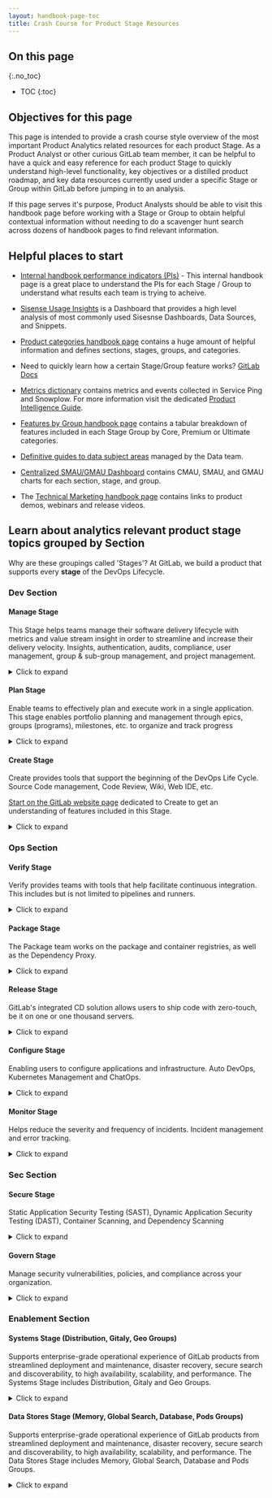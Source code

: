 ```yaml
---
layout: handbook-page-toc
title: Crash Course for Product Stage Resources
---
```


## On this page
{:.no_toc}

- TOC
{:toc}


## Objectives for this page

This page is intended to provide a crash course style overview of the most important Product Analytics related resources for each product Stage.
As a Product Analyst or other curious GitLab team member, it can be helpful to have a quick and easy reference for each product Stage to quickly understand high-level functionality, key objectives or a distilled product roadmap, and key data resources currently used under a specific Stage or Group within GitLab before jumping in to an analysis.

If this page serves it's purpose, Product Analysts should be able to visit this handbook page before working with a Stage or Group to obtain helpful contextual information without needing to do a scavenger hunt search across dozens of handbook pages to find relevant information. 

## Helpful places to start

* [Internal handbook performance indicators (PIs)](https://internal-handbook.gitlab.io/handbook/company/performance-indicators/) - This internal handbook page is a great place to understand the PIs for each Stage / Group to understand what results each team is trying to acheive.

* [Sisense Usage Insights](https://app.periscopedata.com/app/gitlab/1013112/Sisense-Usage-Insights) is a Dashboard that provides a high level analysis of most commonly used Sisesnse Dashboards, Data Sources, and Snippets.

* [Product categories handbook page](/handbook/product/categories/) contains a huge amount of helpful information and defines sections, stages, groups, and categories.

* Need to quickly learn how a certain Stage/Group feature works? [GitLab Docs](https://docs.gitlab.com/)

* [Metrics dictionary](https://metrics.gitlab.com/) contains metrics and events collected in Service Ping and Snowplow. For more information visit the dedicated [Product Intelligence Guide](/handbook/product/product-intelligence-guide/#metrics-dictionary).

* [Features by Group handbook page](/handbook/product/categories/features/#planproject-management-group) contains a tabular breakdown of features included in each Stage Group by Core, Premium or Ultimate categories. 

* [Definitive guides to data subject areas](https://about.gitlab.com/handbook/business-technology/data-team/data-catalog/#definitive-guides) managed by the Data team. 

* [Centralized SMAU/GMAU Dashboard](https://app.periscopedata.com/app/gitlab/758607/Centralized-SMAU-GMAU-Dashboard) contains CMAU, SMAU, and GMAU charts for each section, stage, and group.

* The [Technical Marketing handbook page](/handbook/marketing/strategic-marketing/technical-marketing/) contains links to product demos, webinars and release videos.  

## Learn about analytics relevant product stage topics grouped by Section

Why are these groupings called 'Stages'? At GitLab, we build a product that supports every **stage** of the DevOps Lifecycle.

### Dev Section

#### Manage Stage
This Stage helps teams manage their software delivery lifecycle with metrics and value stream insight in order to streamline and increase their delivery velocity. Insights, authentication, audits, compliance, user management, group & sub-group management, and project management.

<details markdown="1"><summary>Click to expand</summary>


**Top dashboards referenced by this team**

* [Centralized SMAU/GMAU](https://app.periscopedata.com/app/gitlab/758607/Centralized-SMAU-GMAU-Dashboard)  Overall SMAU/GMAU dashboard primarily utilized by the Import Group

* [Manage Stage Sisense Topics Page](https://app.periscopedata.com/app/gitlab/topic/Manage-Stage/ab937816bcd24c9291ceb7b6c5e30c49)  Overall Manage stage pinned dashboards for easy access

* [Manage : Compliance](https://app.periscopedata.com/app/gitlab/663045/Manage:-Compliance-Dashboard)  Dashboard frequently used by the Compliance Group

* [Manage : Optimize Feature Usage](https://app.periscopedata.com/app/gitlab/779829/Manage:Optimize-Feature-Usage)  Dashboard frequently used by the Optimize Group


**Important data documentation**

``` sql

SELECT * 
FROM table
WHERE field = stage_name
;
```

**Helpful video resources**

[Plan:Optimize YouTube Channel](https://www.youtube.com/playlist?list=PL05JrBw4t0KopcuINFaWBEHYlaDnbDxpl)

Team meetings, AMAs, etc. for the Plan:Optimize Group

[Manage:Access YouTube Channel](https://www.youtube.com/playlist?list=PL05JrBw4t0Kot4GcDlWPsZOM8YgncnPUi)

Team meetings, AMAs, etc. for the Manage:Access Group

[Manage:Workspace YouTube Channel](https://www.youtube.com/playlist?list=PL05JrBw4t0Kq-9cR2cz4uxUIfVYtB4Gq8)

Team meetings, AMAs, etc. for the Manage:Workspace Group

**Product direction**

[Problems to Solve from Product Direction Page](https://about.gitlab.com/direction/manage/#problems-to-solve)

The Problems to Solve section of Manage's Product Direction Page is the most condensed documentation to understand Manage's big picture focus quickly.

**Performance indicators**

[Metrics from Product Direction Page](https://about.gitlab.com/direction/manage/#metrics)

This link breaks down the performance indicators for each Manage Group clearly and links out to the Internal Handbook PI page. 

**Key handbook pages**

[Manage Direction Page](https://about.gitlab.com/direction/manage/)

[Main Manage Stage Page](https://about.gitlab.com/handbook/engineering/development/dev/manage/)

**Slack channels**

**#s_manage**

**Team members**

[Handbook page to find Manage team members to collaborate with](/handbook/product/categories/#manage-stage)

</details>

#### Plan Stage
Enable teams to effectively plan and execute work in a single application. This stage enables portfolio planning and management through epics, groups (programs), milestones, etc. to organize and track progress

<details markdown="1"><summary>Click to expand</summary>

**Top dashboards referenced by this team**

* [Plan xMAU (monthly)](https://app.periscopedata.com/app/gitlab/775807/Plan-xMAU-(monthly))  Overall Plan Stage xMAU dashboard

* [Centralized SMAU/GMAU](https://app.periscopedata.com/app/gitlab/758607/Centralized-SMAU-GMAU-Dashboard)  Most Group PMs on Plan utilize the Centralized SMAU/GMAU dashboard

* [Plan stage .com events](https://app.periscopedata.com/app/gitlab/654183/Plan-stage-.com-events)  Analyses dealing with Snowplow events tables

* [Say Do Ratios](https://app.periscopedata.com/app/gitlab/658030/Say-Do-Ratios)  Primarily engineering analytics utilized for Plan Stage decision making

* [Plan stage capacity planning](https://app.periscopedata.com/app/gitlab/587512/Plan-stage-capacity-planning)  Primarily engineering analytics utilized for Plan Stage decision making

**Important data documentation**

``` sql

SELECT * 
FROM table
WHERE field = stage_name
;
```

**Helpful video resources**

[Plan Stage YouTube playlist](https://www.youtube.com/playlist?list=PL05JrBw4t0KoceqcTneOVmAzhEp6NinY0)

**What the Plan Stage team is working on**

[Link to 1 Year Plan](https://about.gitlab.com/direction/plan/#1-year-plan)

A great handbook page to skim to understand the roadmap and focus for Plan

**Performance indicators**

[Link to performance indicators](https://internal-handbook.gitlab.io/handbook/company/performance-indicators/product/dev-section/)

Resource to understand the Performance Indicators for the Dev Section - Page can be searched by Stage and Group

**Key handbook pages**

[Main Plan page](https://about.gitlab.com/handbook/product/categories/plan/)

[Plan direction page](https://about.gitlab.com/direction/plan/)


**Slack channels**

**#s_plan**

**Team members**

[Handbook page to find Plan team members to collaborate with](/handbook/product/categories/#plan-stage)

</details>

#### Create Stage
Create provides tools that support the beginning of the DevOps Life Cycle. Source Code management, Code Review, Wiki, Web IDE, etc.

[Start on the GitLab website page](https://about.gitlab.com/features/) dedicated to Create to get an understanding of features included in this Stage. 

<details markdown="1"><summary>Click to expand</summary>

**Top dashboards referenced by this team**

* [Create - Code Review Topics page](https://app.periscopedata.com/app/gitlab/topic/Create---Code-Review/abb4786159ef4aa7abad4da4c21b0871)  Create : Code Review group specific pinned dashboards for easy access

* [Code Review MAU Metrics](https://app.periscopedata.com/app/gitlab/786738/Code-Review-MAU-Metrics)  Used frequently by Create : Code Review Group

* [Editor Extension Category MAU Metrics](https://app.periscopedata.com/app/gitlab/825329/Editor-Extension-Category-MAU-Metrics)  Used frequently by Create : Code Review Group

* [Performance indicators internal handbook page](https://internal-handbook.gitlab.io/handbook/company/performance-indicators/product/dev-section/)  The Create : Gitaly Group primarily uses the Performance Indicators Internal Handbook Page to guide decisions

* [Handbook page containing engineering analytics dashboards](https://about.gitlab.com/handbook/engineering/development/dev/create/engineering-managers/dashboards/)  Used by Create Stage Engineering Managers

**Important data documentation**

``` sql

SELECT * 
FROM table
WHERE field = stage_name
;
```

**Helpful video resources**

Must be logged into GitLab Unfiltered account

[Create Stage YouTube playlist](https://www.youtube.com/playlist?list=PL05JrBw4t0KrJEKqwt57ljmbkOuVwaR0d)

[Create Stage UX YouTube playlist](https://www.youtube.com/playlist?list=PL05JrBw4t0KrUvA91eFQedd6zrvH0_kGY)

**Product roadmap link**

[Link to product direction / vision](/handbook/engineering/development/dev/create/#vision)

Resource to understand the goals for this team

**Performance indicators**

[Link to performance indicators](https://internal-handbook.gitlab.io/handbook/company/performance-indicators/product/dev-section/)

Resource to understand the Performance Indicators for the Dev Section - Page can be searched by Stage and Group

**Key handbook pages**

[Primary Create Stage handbook page](/handbook/engineering/development/dev/create/)

Contains helpful information about how Create operates and current team members

**Slack channels**

**#s_create** 

**#s_create_pm**

**Team members**

[Handbook page to find Create team members to collaborate with](/handbook/product/categories/#create-stage)

</details>

### Ops Section

#### Verify Stage
Verify provides teams with tools that help facilitate continuous integration. This includes but is not limited to pipelines and runners. 

<details markdown="1"><summary>Click to expand</summary>

**Top dashboards referenced by this team**

* [Centralized SMAU / GMAU Dashboard](https://app.periscopedata.com/app/gitlab/758607/Centralized-SMAU-GMAU-Dashboard) This dashboard is a central place for all stages where their SMAU and GMAU metrics are housed for a high-level overview.

* [Ops Section Dashboard](https://app.periscopedata.com/app/gitlab/781120/Ops-Section-Dashboard) This is the central dashboard for all performance indicator metrics related to the Ops section. 

* [GitLab Runner SaaS Performance Indicator Metrics](https://app.periscopedata.com/app/gitlab/800667/GitLab-Runner-SaaS-performance-indicator-metrics)

* [Actions per Month Verify Stage Dashboard](https://app.periscopedata.com/app/gitlab/538594/Actions-Per-Month-Verify-Stage-Dashboard)

* [Error Budget Dashboard](https://app.periscopedata.com/app/gitlab/892433/Error-Budget-Dashboard---Stage-Verify)

**Important data documentation**

```sql
SELECT * 
FROM table
WHERE field = stage_name
;
```

**Helpful video resources**

[Tanuki Tech: Verify and Secure](https://youtu.be/TgRamhC3ujg)

This video showcases the product functionality of Verify and Secure and how to talk about those functionalities from a sales perspective.

[Verify Team Overview](https://youtu.be/9iF9zWAxdH0)

**Product roadmap link**

[Section Direction: Verify Stage](https://about.gitlab.com/direction/ops/#verify)
Resource to understand the long-term goals for the Verify team

**Performance indicators**

[Ops Section PI](https://internal-handbook.gitlab.io/handbook/company/performance-indicators/product/ops-section/)
An internal handbook page that lists all performance indicators under the Operations section

**Key handbook pages**

[Verify Stage Product Page](https://about.gitlab.com/handbook/engineering/development/ops/verify/)

A central hub for all pages related to the Verify stage

**Slack channels**

**#s_verify**
Overall channel for Verify

**#g_pipeline-execution**
Slack channel for the Verify:Pipeline Execution product category. 

**#g_pipeline-authoring**
Slack channel for the Verify:Pipeline Authoring product category.

**#g_runner**
Slack channel for the Verify:Runner product category. 

**#g_pipeline-insights**
Slack channel for the Verify:Pipeline Insights product category.

**Team members**

[Handbook page to find Verify team members to collaborate with](/handbook/product/categories/#verify-stage)

</details>

#### Package Stage
The Package team works on the package and container registries, as well as the Dependency Proxy.

<details markdown="1"><summary>Click to expand</summary>

**Top dashboards referenced by this team**

* [Package GitLab.com Stage Activity](https://app.periscopedata.com/app/gitlab/527857/Package-GitLab.com-Stage-Activity-Dashboard)

Primarily time series analyses for Package features on GitLab.com

* [Package: User Adoption and Growth](https://app.periscopedata.com/app/gitlab/805350/Package:-User-Adoption-and-Growth)

Primarily time series analyses including both SaaS and SM usage of Package features

* [Package customer adoption](https://app.periscopedata.com/app/gitlab/877343/Package-customer-adoption)

Customer specific data tables regarding specific Package feature usage

* [Package: Costs](https://app.periscopedata.com/app/gitlab/1011032/Package:-Costs)

Dashboard analyzing GCP costs associated with Package features. 

* [Package:-UI-Data](https://app.periscopedata.com/app/gitlab/1033908/Package:-UI-Data)

Dashboard measuring user interaction with the GitLab.com user interface.

**Important data documentation**

``` sql

SELECT * 
FROM table
;
```


**Helpful video resources**

[User Interviews YouTube Channel](https://www.youtube.com/playlist?list=PL05JrBw4t0KpxCv3B5S-6LFCpBB6NCnga)

General and feature specific user interviews for the Package team

[Demos and Speedruns](/handbook/engineering/development/ops/package/#demos--speedruns)

Package Handbook section with feature and roadmap demos

**Product roadmap link**

[Link to product roadmap](/handbook/engineering/development/ops/package/#roadmap)

Resource to understand the long-term goals for this team

**OKRs**

[Link to OKRs handbook page](/handbook/engineering/development/ops/package/#okrs)

Resource to understand the current OKRs for this team

**Key documentation**

[Main Package Team Handbook Page](/handbook/engineering/development/ops/package)

It can be helpful to search for specific topics on the Package team's main page

[GitLab Docs Package Page](https://docs.gitlab.com/ee/administration/packages/)

GitLab Docs are awesome!

**Slack channels**

**#s_package** 

**Team members**

[Handbook page to find Package team members to collaborate with](/handbook/product/categories/#package-stage)

[List of Package team members and their stable counterparts to contact if needed](/handbook/engineering/development/ops/package/#team-members)

</details>

#### Release Stage

GitLab's integrated CD solution allows users to ship code with zero-touch, be it on one or one thousand servers.

<details markdown="1"><summary>Click to expand</summary>

**Top dashboards referenced by this team**

* [Release Stage Dashboard](https://app.periscopedata.com/app/gitlab/777879/Release-Stage-Dashboard) Primary point of reference for the Release Stage team. 


**Important data documentation**

``` sql

SELECT * 
FROM table
WHERE field = stage_name
;
```

**Helpful video resources**

[List of YouTube Playlists maintained by Release](https://about.gitlab.com/handbook/engineering/development/ops/release/#youtube-playlists)

**Product roadmap link**

[Product Direction - Release](https://about.gitlab.com/direction/release/#whats-next-and-why)
Resource to understand the long-term goals for this team

**Performance indicators**

[Link to performance indicators](https://internal-handbook.gitlab.io/handbook/company/performance-indicators/product/ops-section/)

Resource to understand the Performance Indicators for the Ops Section - Page can be searched by Stage and Group

**Key handbook pages**

[Release Primary Handbook Page](https://about.gitlab.com/handbook/engineering/development/ops/release/)

**Slack channels**

**#s_release**


**Team members**

[Handbook page to find Create team members to collaborate with](/handbook/product/categories/#configure-stage)


</details>

#### Configure Stage

Enabling users to configure applications and infrastructure. Auto DevOps, Kubernetes Management and ChatOps.

<details markdown="1"><summary>Click to expand</summary>

**Top dashboards referenced by this team**

* [Configure team business metrics](https://app.periscopedata.com/app/gitlab/511813/Configure-team-business-metrics) Central point of entry for the Configure Stage team to evaluate metrics.

* [Configure Stage Topic Board](https://app.periscopedata.com/app/gitlab/topic/Configure-Stage/ab515335d8494519ad4971740a62171a) Contains all of the most commonly used dashbaords by the Configure team.


**Important data documentation**

``` sql

SELECT * 
FROM table
WHERE field = stage_name
;
```

**Helpful video resources**

[GitLab <> Kubernetes Agent Overview](https://vimeo.com/677950027)

[AutoDevops Overview Demo](https://www.brighttalk.com/webcast/17523/524896) You'll need to register for brighttalk with your work email to access this resource.

**Product roadmap link**

[Product Direction - Configure](https://about.gitlab.com/direction/configure/#opportunities)
Resource to understand the long-term goals for this team

**Performance indicators**

[Link to performance indicators](https://internal-handbook.gitlab.io/handbook/company/performance-indicators/product/ops-section/)
Resource to understand the Performance Indicators for the Ops Section - Page can be searched by Stage and Group

**Key handbook pages**

[Primary handbook page for Configure](https://about.gitlab.com/handbook/engineering/development/ops/configure/)

**Slack channels**

**#s_configure**

**Team members**

[Handbook page to find Create team members to collaborate with](/handbook/engineering/development/ops/configure/#team-members)


</details>

#### Monitor Stage

Helps reduce the severity and frequency of incidents. Incident management and error tracking.

<details markdown="1"><summary>Click to expand</summary>

**Top dashboards referenced by this team**

* [Centralized SMAU/GMAU Dashboard](https://app.periscopedata.com/app/gitlab/758607/Centralized-SMAU-GMAU-Dashboard)

* [Error Budget Dashboard - Stage Monitor](https://app.periscopedata.com/app/gitlab/892457/Error-Budget-Dashboard---Stage-Monitor)


**Important data documentation**

``` sql

SELECT * 
FROM table
WHERE field = stage_name
;
```

**Helpful video resources**

Demos and overview videos for Monitor will be added here as they become available.

**Product roadmap link**

[Product Direction - Monitor](https://about.gitlab.com/direction/monitor/)
Resource to understand the long-term goals for this team

**Performance indicators**

[Link to performance indicators](https://internal-handbook.gitlab.io/handbook/company/performance-indicators/product/ops-section/)

Resource to understand the Performance Indicators for the Ops Section - Page can be searched by Stage and Group

**Key handbook pages**

[Blog post on Incident Management](https://about.gitlab.com/blog/2021/11/30/gitlab-incident-management/)

**Slack channels**

**#s_monitor**

**Team members**

[Handbook page to find Monitor team members to collaborate with](/handbook/product/categories/#monitor-stage)

</details>

### Sec Section


#### Secure Stage

Static Application Security Testing (SAST), Dynamic Application Security Testing (DAST), Container Scanning, and Dependency Scanning 


<details markdown="1"><summary>Click to expand</summary>

**Top dashboards referenced by this team**

* [Dynamic Analysis Metrics](https://app.periscopedata.com/app/gitlab/703762/WIP:-Dynamic-Analysis-metrics) Secure:Dynamic Analysis Group

Some seemingly duplicate charts in Dynamic Analysis Metrics are used by the team to compare totals from different data sets. 

* [Threat Management Metrics](https://app.periscopedata.com/app/gitlab/737412/Threat-Management-Metrics---Matt's-Playground) Govern:Threat Insights Group

* [Secure & Govern GMAU/SMAU Metrics](https://app.periscopedata.com/app/gitlab/707777/Secure-&-Protect-GMAU-SMAU-Metrics)
This dashboard shows various MAU metrics for Secure and Govern. 

* [Secure SCA - PI - Software Composition Analysis](https://app.periscopedata.com/app/gitlab/749790/Secure-SCA---PI---Software-Composition-Analysis---Schwartz) Secure:Composition Analysis Group



**Important data documentation**

``` sql

SELECT * 
FROM table
WHERE field = stage_name
;
```

**Helpful video resources**

[DevSecOps Overview](https://www.youtube.com/watch?v=XnYstHObqlA&t=15s) A great place to start for a high-level overview relating to Secure functionality.

**Product direction link**

[Secure product direction page - 1 year plan](https://about.gitlab.com/direction/secure/#1-year-plan)


**Performance indicators**

[Performance indicators linked in Secure handbook page](https://about.gitlab.com/handbook/engineering/development/sec/#performance-indicators)

**Key handbook pages**

[Secure stage primary handbook page](/handbook/engineering/development/sec/secure/)

**Slack channels**

**#s_secure**

**Team members**

[Product categories page section to find Secure team members to collaborate with](/handbook/product/categories/#secure-stage)

[Secure Handbook page section to find Secure engineering team members to collaborate with](/handbook/engineering/development/sec/secure/#team-members)


</details>


#### Govern Stage

Manage security vulnerabilities, policies, and compliance across your organization.

<details markdown="1"><summary>Click to expand</summary>

**Top dashboards referenced by this team**

* [Security Policies Metrics](https://app.periscopedata.com/app/gitlab/694854/Container-Security-Metrics) Govern:Security Policies Group


**Important data documentation**

``` sql

SELECT * 
FROM table
WHERE field = stage_name
;
```

**Helpful video resources**

[Govern Stage YouTube Channel](https://www.youtube.com/playlist?list=PL05JrBw4t0Kq4CHpCTMv3OdquJXm6ggYr)

[Govern UX YouTube Channel](https://www.youtube.com/playlist?list=PL05JrBw4t0KrUL59mDTOdERpYEXGyMPVz)


**Product direction link**

[Govern product direction page - 1 Year Plan](https://about.gitlab.com/direction/govern/#1-year-plan)

**Performance indicators**

[Internal handbook performance indicators for the Secure section](https://internal-handbook.gitlab.io/handbook/company/performance-indicators/product/sec-section/)

**Key handbook pages**

[Govern stage primary handbook page](https://about.gitlab.com/handbook/engineering/development/sec/govern/)

**Slack channels**

**#s_govern**

**Team members**

[Handbook page to find Govern team members to collaborate with](/handbook/product/categories/#govern-stage)

[Govern Handbook page section to find Govern engineering team members to collaborate with](https://about.gitlab.com/handbook/engineering/development/sec/govern/#sub-department-development-people-leaders)

</details>

### Enablement Section


#### Systems Stage (Distribution, Gitaly, Geo Groups)
Supports enterprise-grade operational experience of GitLab products from streamlined deployment and maintenance, disaster recovery, secure search and discoverability, to high availability, scalability, and performance. The Systems Stage includes Distribution, Gitaly and Geo Groups.


<details markdown="1"><summary>Click to expand</summary>

**Top dashboards referenced by this team**

* [Enablement::Geo Metrics](https://app.periscopedata.com/app/gitlab/500159/Enablement::Geo-Metrics) Geo Group

* [Version Upgrade Rate](https://app.periscopedata.com/app/gitlab/406972/Version-Upgrade-Rate) Distribution Group

* [Enablement: Gitaly Dashboard](https://app.periscopedata.com/app/gitlab/728407/Enablement:-Gitaly-Dashboard) Gitaly Group

* [Centralized SMAU GMAU Dashboard](https://app.periscopedata.com/app/gitlab/758607/Centralized-SMAU-GMAU-Dashboard) General SMAU and GMAU metrics


**Important data documentation**

There are no Enablement metrics currently collected in our Postgres Replica data for Gitlab.com

The following tables can be used for Service Ping metric reporting. 

* common_mart.mart_ping_instance_metric_all_time - Use for all time timeframe metrics

* common_mart.mart_ping_instance_metric_7_day - Use for 7 day timeframe metrics

* common_mart.mart_ping_instance_metric_28_day - Use for 28 day timeframe metrics

* common_mart.mart_ping_instance_metric_monthly - Use for all, 7, 28 timeframe metrics pre filtered to the last ping of the month (does not include none or null timeframe metrics)

* workpace_product.wk_fct_ping_instance_metric_none - Use for metrics with a none timeframe

* workpace_product.wk_fct_ping_instance_metric_none - Use for metrics with a null timeframe

Use the [metrics dictionary](https://metrics.gitlab.com/) to determine the timeframe value for any service ping metric.


**Helpful video resources**

Enablement::Systems is a relatively new Stage. PDI will add helpful video overviews as they become available.

**Product roadmap link**

[Enablement Product Direction](https://about.gitlab.com/direction/enablement/)
Includes Stage and Group level details

**Performance indicators**

[Enablement Section PI handbook page](https://internal-handbook.gitlab.io/handbook/company/performance-indicators/product/enablement-section/) 

**Key handbook pages**

[Overall Enablement Section Handbook page for Engineering](https://about.gitlab.com/handbook/engineering/development/enablement/)

**Slack channels**

**#s_enablement**

**#g_distribution**

**#g_geo**


**Team members**

[Handbook page to find Systems team members to collaborate with](/handbook/product/categories/#systems-stage)

OR

[All team members section of engineering page](https://about.gitlab.com/handbook/engineering/development/enablement/#all-team-members)

</details>

#### Data Stores Stage (Memory, Global Search, Database, Pods Groups)
Supports enterprise-grade operational experience of GitLab products from streamlined deployment and maintenance, disaster recovery, secure search and discoverability, to high availability, scalability, and performance. The Data Stores Stage includes Memory, Global Search, Database and Pods Groups.

<details markdown="1"><summary>Click to expand</summary>

**Top dashboards referenced by this team**

* [Enablement::Database - Performance Indicators](https://app.periscopedata.com/app/gitlab/754160/Enablement::Database---Performance-Indicators) Database Group

* [Enablement::Memory](https://app.periscopedata.com/app/gitlab/679200/Enablement::Memory) Memory Group

* [Global Search Self Managed Deep Dive](https://app.periscopedata.com/app/gitlab/1035187/Global-Search-Self-Managed-Deep-Dive) Global Search Group

* [gitlab.com performance per snowplow dashboard](https://app.periscopedata.com/app/gitlab/790506/gitlab.com-performance-per-snowplow-dashboard) Enablement Section overall - Primarily relates to Data Stores Group

* [Josh <> Mathieu: Enablement PPI](https://app.periscopedata.com/app/gitlab/794513/Josh-%3C%3E-Mathieu:-Enablement-PPI) - Enablement Section overall - Primarily relates to Data Stores Group

* [Active Instances](https://app.periscopedata.com/app/gitlab/441909/Active-Instances) - Database Group

* [Error Budget Dashboard - Stage Enablement](https://app.periscopedata.com/app/gitlab/892802/Error-Budget-Dashboard---Stage-Enablement) - Enablement Section overall

* [Infra PM Dashboard](https://app.periscopedata.com/app/gitlab/710777/Infra-PM-Dashboard) - Database Group

* [Enablement: Gitaly Dashboard](https://app.periscopedata.com/app/gitlab/728407/Enablement:-Gitaly-Dashboard) - Gitaly Group


**Important data documentation**

There are no Enablement metrics currently collected in our Postgres Replica data for Gitlab.com

The following tables can be used for Service Ping metric reporting. 

* common_mart.mart_ping_instance_metric_all_time - Use for all time timeframe metrics

* common_mart.mart_ping_instance_metric_7_day - Use for 7 day timeframe metrics

* common_mart.mart_ping_instance_metric_28_day - Use for 28 day timeframe metrics

* common_mart.mart_ping_instance_metric_monthly - Use for all time and 28 day timeframe metrics, pre filtered to the last ping of the month (does not include 7 day, none, or null timeframe metrics)

* workpace_product.wk_fct_ping_instance_metric_none - Use for metrics with a none timeframe

* workpace_product.wk_fct_ping_instance_metric_none - Use for metrics with a null timeframe

Use the [metrics dictionary](https://metrics.gitlab.com/) to determine the timeframe value for any service ping metric.

**Helpful video resources**

Enablement::Data Stores is a relatively new Stage. PDI will add helpful video overviews as they become available.


**Product roadmap link**

[Enablement Product Direction](https://about.gitlab.com/direction/enablement/)
Includes Stage and Group level details

**Performance indicators**

[Enablement Section PI handbook page](https://internal-handbook.gitlab.io/handbook/company/performance-indicators/product/enablement-section/) 

**Key handbook pages**

[Overall Enablement Section Handbook page for Engineering](https://about.gitlab.com/handbook/engineering/development/enablement/)

**Slack channels**

**#s_enablement**

**#g_memory**

**#g_global_search**

**#g_database**


**Team members**

[Handbook page to find Data Stores team members to collaborate with](/handbook/product/categories/#data-stores-stage)

OR

[All team members section of engineering page](https://about.gitlab.com/handbook/engineering/development/enablement/#all-team-members)

</details>

